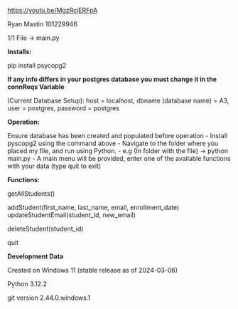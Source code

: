 https://youtu.be/MgzRcjERFpA

Ryan Mastin 101229946

1/1 File -> main.py

**Installs:**

pip install psycopg2

******If any info differs in your postgres database you must change it in the connReqs Variable******

(Current Database Setup):
host = localhost, dbname (database name) = A3, user = postgres, password = postgres


**Operation:**

Ensure database has been created and populated before operation -
Install pyscopg2 using the command above -
Navigate to the folder where you placed my file, and run using Python. -
e.g (In folder with the file) ->
python main.py -
A main menu will be provided, enter one of the available functions with your data (type quit to exit)

**Functions:**

getAllStudents()

addStudent(first_name, last_name, email, enrollment_date)
updateStudentEmail(student_id, new_email)

deleteStudent(student_id)

quit




**Development Data**

Created on Windows 11 (stable release as of 2024-03-06)

Python 3.12.2

git version 2.44.0.windows.1

